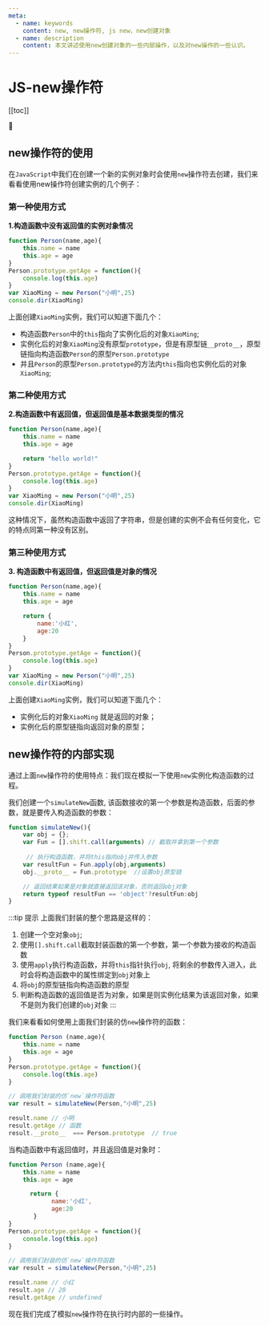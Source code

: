 ```yaml
---
meta:
  - name: keywords
    content: new, new操作符, js new，new创建对象
  - name: description
    content: 本文讲述使用new创建对象的一些内部操作，以及对new操作的一些认识。
---
```


# JS-new操作符


[[toc]]

:horse: 


## new操作符的使用

在`JavaScript`中我们在创建一个新的实例对象时会使用`new`操作符去创建，我们来看看使用new操作符创建实例的几个例子：

### 第一种使用方式

**1.构造函数中没有返回值的实例对象情况**

```js
function Person(name,age){
    this.name = name
    this.age = age
}
Person.prototype.getAge = function(){
    console.log(this.age)
}
var XiaoMing = new Person("小明",25)
console.dir(XiaoMing)
```


上面创建`XiaoMing`实例，我们可以知道下面几个：

- 构造函数`Person`中的`this`指向了实例化后的对象`XiaoMing`;
- 实例化后的对象`XiaoMing`没有原型`prototype`，但是有原型链`__proto__`，原型链指向构造函数`Person`的原型`Person.prototype`
- 并且`Person`的原型`Person.prototype`的方法内`this`指向也实例化后的对象`XiaoMing`;


### 第二种使用方式

**2.构造函数中有返回值，但返回值是基本数据类型的情况**

```js
function Person(name,age){
    this.name = name
    this.age = age

    return "hello world!"
}
Person.prototype.getAge = function(){
    console.log(this.age)
}
var XiaoMing = new Person("小明",25)
console.dir(XiaoMing)
```
这种情况下，虽然构造函数中返回了字符串，但是创建的实例不会有任何变化，它的特点同第一种没有区别。

### 第三种使用方式

**3. 构造函数中有返回值，但返回值是对象的情况**

```js
function Person(name,age){
    this.name = name
    this.age = age

    return {
        name:'小红',
        age:20
    }
}
Person.prototype.getAge = function(){
    console.log(this.age)
}
var XiaoMing = new Person("小明",25)
console.dir(XiaoMing)
```
上面创建`XiaoMing`实例，我们可以知道下面几个：

- 实例化后的对象`XiaoMing` 就是返回的对象；
- 实例化后的原型链指向返回对象的原型；  



## new操作符的内部实现

通过上面`new`操作符的使用特点：我们现在模拟一下使用`new`实例化构造函数的过程。

我们创建一个`simulateNew`函数, 该函数接收的第一个参数是构造函数，后面的参数，就是要传入构造函数的参数：

```js
function simulateNew(){
    var obj = {};
    var Fun = [].shift.call(arguments) // 截取并拿到第一个参数
    
     // 执行构造函数，并将this指向obj并传入参数
    var resultFun = Fun.apply(obj,arguments)
    obj.__proto__ = Fun.prototype  //设置obj原型链

    // 返回结果如果是对象就直接返回该对象，否则返回obj对象
    return typeof resultFun == 'object'?resultFun:obj
}
```
:::tip 提示
上面我们封装的整个思路是这样的：

1. 创建一个空对象`obj`;
2. 使用`[].shift.call`截取封装函数的第一个参数，第一个参数为接收的构造函数
3. 使用`apply`执行构造函数，并将`this`指针执行`obj`, 将剩余的参数传入进入，此时会将构造函数中的属性绑定到`obj`对象上
3. 将`obj`的原型链指向构造函数的原型
4. 判断构造函数的返回值是否为对象，如果是则实例化结果为该返回对象，如果不是则为我们创建的`obj`对象
:::

我们来看看如何使用上面我们封装的仿`new`操作符的函数：

```js
function Person (name,age){
    this.name = name
    this.age = age
}
Person.prototype.getAge = function(){
    console.log(this.age)
}

// 调用我们封装的仿`new`操作符函数
var result = simulateNew(Person,"小明",25)

result.name // 小明
result.getAge // 函数
result.__proto__  === Person.prototype  // true
```

当构造函数中有返回值时，并且返回值是对象时：

```js
function Person (name,age){
    this.name = name
    this.age = age

      return {
            name:'小红',
            age:20
       }
}
Person.prototype.getAge = function(){
    console.log(this.age)
}

// 调用我们封装的仿`new`操作符函数
var result = simulateNew(Person,"小明",25)

result.name // 小红
result.age // 20
result.getAge // undefined
```

现在我们完成了模拟`new`操作符在执行时内部的一些操作。